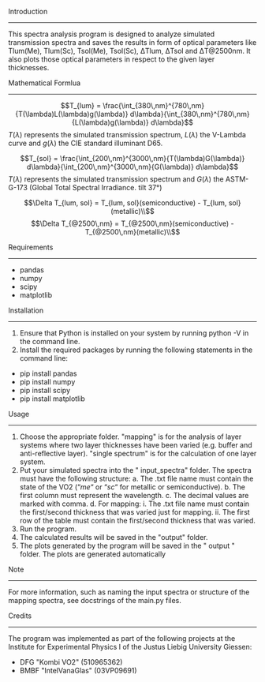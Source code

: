 Introduction
____________
This spectra analysis program is designed to analyze simulated transmission spectra and saves
the results in form of optical parameters like Tlum(Me), Tlum(Sc), Tsol(Me), Tsol(Sc), ΔTlum,
ΔTsol and ΔT@2500nm. It also plots those optical parameters in respect to the given layer thicknesses.

Mathematical Formlua
___________________
$$T_{lum} = \frac{\int_{380\,nm}^{780\,nm}{T(\lambda)L(\lambda)g(\lambda)} d\lambda}{\int_{380\,nm}^{780\,nm}{L(\lambda)g(\lambda)} d\lambda}$$
$T(\lambda)$ represents the simulated transmission spectrum, $L(\lambda)$ the V-Lambda curve and $g(\lambda)$ the CIE standard illuminant D65.

$$T_{sol} = \frac{\int_{200\,nm}^{3000\,nm}{T(\lambda)G(\lambda)} d\lambda}{\int_{200\,nm}^{3000\,nm}{G(\lambda)} d\lambda}$$
$T(\lambda)$ represents the simulated transmission spectrum and $G(\lambda)$ the ASTM-G-173 (Global Total Spectral Irradiance. tilt 37°)

$$\Delta T_{lum, sol} = T_{lum, sol}(semiconductive) - T_{lum, sol} (metallic)\\$$
$$\Delta T_{@2500\,nm} = T_{@2500\,nm}(semiconductive) - T_{@2500\,nm}(metallic)\\$$


Requirements
____________
- pandas
- numpy
- scipy
- matplotlib

Installation
____________
1.	Ensure that Python is installed on your system by running python -V in the command line.
2.	Install the required packages by running the following statements in the command line:
- pip install pandas
- pip install numpy
- pip install scipy
- pip install matplotlib

Usage
_____
1.	Choose the appropriate folder. "mapping" is for the analysis of layer systems where two layer thicknesses have been varied (e.g. buffer and anti-reflective layer). "single spectrum" is for the calculation of one layer system.
2.	Put your simulated spectra into the " input_spectra" folder. The spectra must have the following structure:
a.	The .txt file name must contain the state of the VO2 (“_me_“ or “_sc_“ for metallic or semiconductive).
b.	The first column must represent the wavelength.
c.	The decimal values are marked with comma.
d.	For mapping:
i.	The .txt file name must contain the first/second thickness that was varied just for mapping.
ii.	The first row of the table must contain the first/second thickness that was varied.
3.	Run the program.
4.	The calculated results will be saved in the "output" folder.
5.	The plots generated by the program will be saved in the " output " folder. The plots are generated automatically

Note
____
For more information, such as naming the input spectra or structure of the mapping spectra, see docstrings of the main.py files.

Credits
______
The program was implemented as part of the following projects at the Institute for Experimental Physics I of the Justus Liebig University Giessen:
- DFG "Kombi VO2" (510965362)
- BMBF "IntelVanaGlas" (03VP09691)

